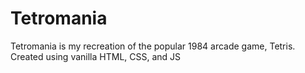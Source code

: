 # Tetromania
Tetromania is my recreation of the popular 1984 arcade game, Tetris. Created using vanilla HTML, CSS, and JS
